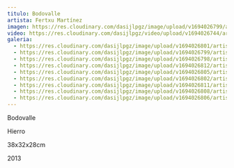 ```yaml
---
titulo: Bodovalle
artista: Fertxu Martínez
imagen: https://res.cloudinary.com/dasijlpgz/image/upload/v1694026799/artistas/Fertxu%20Mart%C3%ADnez/Bodovalle/P1060274.jpg
video: https://res.cloudinary.com/dasijlpgz/video/upload/v1694026744/artistas/Fertxu%20Mart%C3%ADnez/Bodovalle/Sin_t%C3%ADtulo_1-1.mp4
galeria:
  - https://res.cloudinary.com/dasijlpgz/image/upload/v1694026801/artistas/Fertxu%20Mart%C3%ADnez/Bodovalle/P1060276.jpg
  - https://res.cloudinary.com/dasijlpgz/image/upload/v1694026799/artistas/Fertxu%20Mart%C3%ADnez/Bodovalle/P1060274.jpg
  - https://res.cloudinary.com/dasijlpgz/image/upload/v1694026798/artistas/Fertxu%20Mart%C3%ADnez/Bodovalle/P1060272.jpg
  - https://res.cloudinary.com/dasijlpgz/image/upload/v1694026812/artistas/Fertxu%20Mart%C3%ADnez/Bodovalle/P1060284.jpg
  - https://res.cloudinary.com/dasijlpgz/image/upload/v1694026805/artistas/Fertxu%20Mart%C3%ADnez/Bodovalle/P1060278.jpg
  - https://res.cloudinary.com/dasijlpgz/image/upload/v1694026802/artistas/Fertxu%20Mart%C3%ADnez/Bodovalle/P1060277.jpg
  - https://res.cloudinary.com/dasijlpgz/image/upload/v1694026811/artistas/Fertxu%20Mart%C3%ADnez/Bodovalle/P1060283.jpg
  - https://res.cloudinary.com/dasijlpgz/image/upload/v1694026808/artistas/Fertxu%20Mart%C3%ADnez/Bodovalle/P1060281.jpg
  - https://res.cloudinary.com/dasijlpgz/image/upload/v1694026806/artistas/Fertxu%20Mart%C3%ADnez/Bodovalle/P1060279.jpg
---
```

B﻿odovalle

H﻿ierro

3﻿8x32x28cm

2﻿013